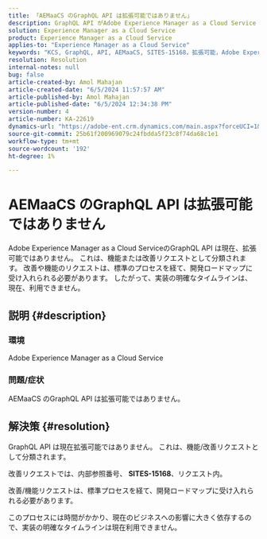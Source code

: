 ```yaml
---
title: 「AEMaaCS のGraphQL API は拡張可能ではありません」
description: GraphQL API がAdobe Experience Manager as a Cloud Service（AEMaaCS）で拡張できない問題の修正方法を説明します。
solution: Experience Manager as a Cloud Service
product: Experience Manager as a Cloud Service
applies-to: "Experience Manager as a Cloud Service"
keywords: "KCS, GraphQL, API, AEMaaCS, SITES-15168，拡張可能，Adobe Experience Manager as a Cloud Service"
resolution: Resolution
internal-notes: null
bug: false
article-created-by: Amol Mahajan
article-created-date: "6/5/2024 11:57:57 AM"
article-published-by: Amol Mahajan
article-published-date: "6/5/2024 12:34:38 PM"
version-number: 4
article-number: KA-22619
dynamics-url: "https://adobe-ent.crm.dynamics.com/main.aspx?forceUCI=1&pagetype=entityrecord&etn=knowledgearticle&id=f4643dd7-3223-ef11-840a-6045bd06eea5"
source-git-commit: 25b61f200969079c24fbdda5f23c8f74da68c1e1
workflow-type: tm+mt
source-wordcount: '192'
ht-degree: 1%

---
```


# AEMaaCS のGraphQL API は拡張可能ではありません


Adobe Experience Manager as a Cloud ServiceのGraphQL API は現在、拡張可能ではありません。 これは、機能または改善リクエストとして分類されます。 改善や機能のリクエストは、標準のプロセスを経て、開発ロードマップに受け入れられる必要があります。 したがって、実装の明確なタイムラインは、現在、利用できません。

## 説明 {#description}


### 環境

Adobe Experience Manager as a Cloud Service



### 問題/症状

AEMaaCS のGraphQL API は拡張可能ではありません。


## 解決策 {#resolution}


GraphQL API は現在拡張可能ではありません。 これは、機能/改善リクエストとして分類されます。

改善リクエストでは、内部参照番号、 <b>SITES-15168</b>、リクエスト内。

改善/機能リクエストは、標準プロセスを経て、開発ロードマップに受け入れられる必要があります。

このプロセスには時間がかかり、現在のビジネスへの影響に大きく依存するので、実装の明確なタイムラインは現在利用できません。
